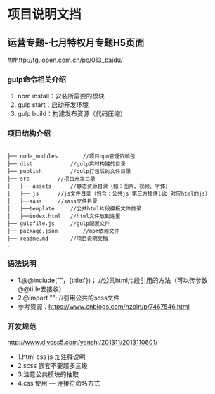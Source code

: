 ﻿# 项目说明文挡

## 运营专题-七月特权月专题H5页面 ##
##http://tg.iopen.com.cn/pc/013_baidu/
### gulp命令相关介绍
1. npm install：安装所需要的模块
2. gulp start：启动开发环境
3. gulp build：构建发布资源（代码压缩）

### 项目结构介绍
```

├── node_modules		//项目npm管理依赖包
├── dist			//gulp实时构建的目录
├── publish			//gulp打包后的文件目录
├── src			//项目开发目录
│   ├── assets		//静态资源目录（如：图片、视频、字体）
│	├── js		//js文件目录（包含：公共js 第三方插件lib 对应html的js）
│	├──sass		//sass文件目录
│	├──template		//公共html片段模板文件目录
│	├──index.html	//html文件放到这里
├── gulpfile.js		//gulp配置文件
├── package.json		//npm依赖文件
├── readme.md		//项目说明文档
.
```
### 语法说明

+ 1.@@include(""，{title:'})； //公共html片段引用的方法（可以传参数 @@title去接收）
+ 2.@import ""; //引用公共的scss文件
+ 参考资源：https://www.cnblogs.com/nzbin/p/7467546.html

### 开发规范

http://www.divcss5.com/yanshi/201311/2013110601/
+ 1.html css js 加注释说明
+ 2.scss 嵌套不要超多三级
+ 3.注意公共模块的抽取
+ 4.css 使用  — 连接符命名方式